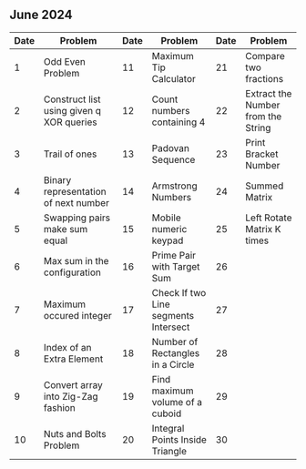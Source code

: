## June 2024

| Date | Problem                                  | Date | Problem                              | Date | Problem                            |
| ---- | ---------------------------------------- | ---- | ------------------------------------ | ---- | ---------------------------------- |
| 1    | Odd Even Problem                         | 11   | Maximum Tip Calculator               | 21   | Compare two fractions              |
| 2    | Construct list using given q XOR queries | 12   | Count numbers containing 4           | 22   | Extract the Number from the String |
| 3    | Trail of ones                            | 13   | Padovan Sequence                     | 23   | Print Bracket Number               |
| 4    | Binary representation of next number     | 14   | Armstrong Numbers                    | 24   | Summed Matrix                      |
| 5    | Swapping pairs make sum equal            | 15   | Mobile numeric keypad                | 25   | Left Rotate Matrix K times         |
| 6    | Max sum in the configuration             | 16   | Prime Pair with Target Sum           | 26   |                                    |
| 7    | Maximum occured integer                  | 17   | Check If two Line segments Intersect | 27   |                                    |
| 8    | Index of an Extra Element                | 18   | Number of Rectangles in a Circle     | 28   |                                    |
| 9    | Convert array into Zig-Zag fashion       | 19   | Find maximum volume of a cuboid      | 29   |                                    |
| 10   | Nuts and Bolts Problem                   | 20   | Integral Points Inside Triangle      | 30   |                                    |
